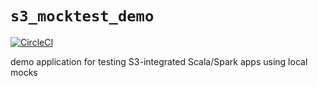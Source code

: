 # `s3_mocktest_demo`

[![CircleCI](https://circleci.com/gh/sumitsu/s3_mocktest_demo/tree/master.svg?style=svg)](https://circleci.com/gh/sumitsu/s3_mocktest_demo/tree/master)

demo application for testing S3-integrated Scala/Spark apps using local mocks
